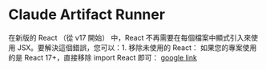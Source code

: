 # Claude Artifact Runner

在新版的 React （從 v17 開始） 中，React 不再需要在每個檔案中顯式引入來使用 JSX。要解決這個錯誤，您可以：1. 移除未使用的 React：
如果您的專案使用的是 React 17+，直接移除 import React 即可：
[google link](https://drive.google.com/drive/folders/1wN3D5IX9XtKq5ATl1aoWhnyVfHksDLQN?hl=zh-tw)